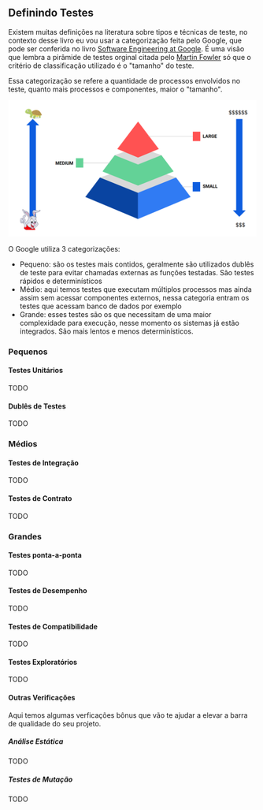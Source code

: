 ## Definindo Testes

Existem muitas definições na literatura sobre tipos e técnicas de teste, no contexto desse livro eu vou usar a categorização feita pelo Google, que pode ser conferida no livro [Software Engineering at Google](https://www.amazon.com.br/Software-Engineering-Google-Titus-Winters/dp/1492082791). É uma visão que lembra a pirâmide de testes orginal citada pelo [Martin Fowler](https://martinfowler.com/articles/practical-test-pyramid.html) só que o critério de classificação utilizado é o "tamanho" do teste.

Essa categorização se refere a quantidade de processos envolvidos no teste, quanto mais processos e componentes, maior o "tamanho".

<p align="center">
  <a href="https://github.com/samycici/deploy-em-producao">
    <img src="images/test_pyramid.png" alt="Pirâmide de Testes">
  </a>
</p>

O Google utiliza 3 categorizações:

- Pequeno: são os testes mais contidos, geralmente são utilizados dublês de teste para evitar chamadas externas as funções testadas. São testes rápidos e determinísticos
- Médio: aqui temos testes que executam múltiplos processos mas ainda assim sem acessar componentes externos, nessa categoria entram os testes que acessam banco de dados por exemplo
- Grande: esses testes são os que necessitam de uma maior complexidade para execução, nesse momento os sistemas já estão integrados. São mais lentos e menos determinísticos.

### Pequenos

#### Testes Unitários
TODO

#### Dublês de Testes
TODO

### Médios

#### Testes de Integração
TODO

#### Testes de Contrato
TODO

### Grandes

#### Testes ponta-a-ponta
TODO

#### Testes de Desempenho
TODO

#### Testes de Compatibilidade
TODO

#### Testes Exploratórios
TODO

#### Outras Verificações

Aqui temos algumas verficações bônus que vão te ajudar a elevar a barra de qualidade do seu projeto. 

##### Análise Estática
TODO

##### Testes de Mutação
TODO

